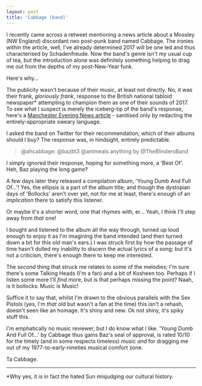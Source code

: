 ```yaml
---
layout: post
title: 'Cabbage (band)'
---
```


I recently came across a retweet mentioning a news article about a Mossley (NW England) discordant neo post-punk band named Cabbage.  The ironies within the article, well, I've already determined 2017 will be one led and thus characterised by Schadenfreude.  Now the band's genre isn't my usual cup of tea, but the introduction alone was definitely something helping to drag me out from the depths of my post-New-Year funk.

Here's why…

The publicity wasn't because of their music, at least not directly.  No, it was their frank, *gloriously frank*, response to the British national tabloid newspaper* attempting to champion them as one of their sounds of 2017.  To see what I suspect is merely the iceberg-tip of the band's response, here's a [Manchester Evening News article](http://www.manchestereveningnews.co.uk/whats-on/cabbage-manchester-sun-newspaper-twitter-12394379) -  sanitised only by redacting the entirely-appropriate sweary language.

I asked the band on Twitter for their recommendation; which of their albums should I buy?  The response was, in hindsight, entirely predictable.

> @ahcabbage: @bazbt3 @antmeals anything by @TheBlindersBand

I simply ignored their response, hoping for something more, a 'Best Of'.  Heh, Baz playing the long game‽

A few days later they released a compilation album, 'Young Dumb And Full Of…'!  Yes, the ellipsis *is* a part of the album title; and though the dystopian days of 'Bollocks' aren't over yet, not for me at least, there's enough of an *implication* there to satisfy this listener.

Or maybe it's a shorter word, one that rhymes with, er…  Yeah, I think I'll step away from *that* one!  

I bought and listened to the album all the way through, turned up loud enough to enjoy it as I'm imagining the band intended (and then turned down a bit for this old man's ears.)  I was struck first by how the passage of time hasn't dulled my inability to discern the actual lyrics of a song; but it's not a criticism, there's enough there to keep me interested.

The *second* thing that struck me relates to some of the melodies; I'm sure there's some Talking Heads (I'm a fan) and a bit of Kosheen too.  Perhaps if I listen some more I'll *find* more, but is that perhaps missing the point?  Naah, is it bollocks: Music is Music!

Suffice it to say that, whilst I'm drawn to the obvious parallels with the Sex Pistols (yes, I'm *that* old but wasn't a fan at the time) this isn't a rehash, doesn't seen like an homage.  It's shiny and new.  Ok not shiny, it's spiky stuff this.

I'm emphatically no music reviewer, but I do know what I like.  'Young Dumb And Full Of…' by Cabbage thus gains Baz's seal of approval, is rated 10/10 for the timely (and in some respects timeless) music *and* for dragging me out of my 1977-to-early-nineties musical comfort zone.

Ta Cabbage.

---

*Why yes, it *is* in fact the hated Sun misjudging our cultural history.
